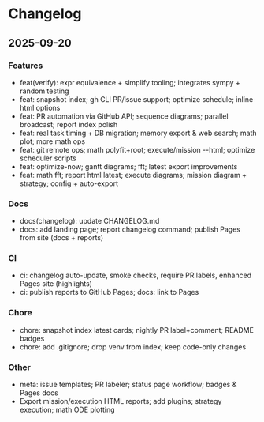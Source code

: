 # Changelog

## 2025-09-20

### Features
- feat(verify): expr equivalence + simplify tooling; integrates sympy + random testing
- feat: snapshot index; gh CLI PR/issue support; optimize schedule; inline html options
- feat: PR automation via GitHub API; sequence diagrams; parallel broadcast; report index polish
- feat: real task timing + DB migration; memory export & web search; math plot; more math ops
- feat: git remote ops; math polyfit+root; execute/mission --html; optimize scheduler scripts
- feat: optimize-now; gantt diagrams; fft; latest export improvements
- feat: math fft; report html latest; execute diagrams; mission diagram + strategy; config + auto-export

### Docs
- docs(changelog): update CHANGELOG.md
- docs: add landing page; report changelog command; publish Pages from site (docs + reports)

### CI
- ci: changelog auto-update, smoke checks, require PR labels, enhanced Pages site (highlights)
- ci: publish reports to GitHub Pages; docs: link to Pages

### Chore
- chore: snapshot index latest cards; nightly PR label+comment; README badges
- chore: add .gitignore; drop venv from index; keep code-only changes

### Other
- meta: issue templates; PR labeler; status page workflow; badges & Pages docs
- Export mission/execution HTML reports; add plugins; strategy execution; math ODE plotting
